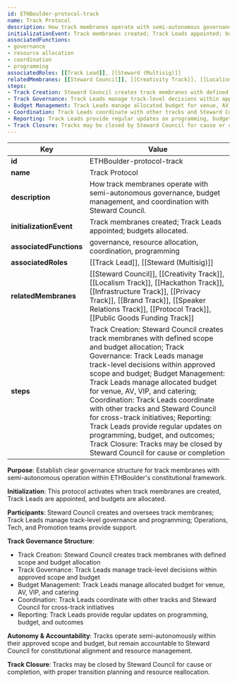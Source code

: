 ```yaml
---
id: ETHBoulder-protocol-track
name: Track Protocol
description: How track membranes operate with semi-autonomous governance, budget management, and coordination with Steward Council.
initializationEvent: Track membranes created; Track Leads appointed; budgets allocated.
associatedFunctions: 
- governance
- resource allocation
- coordination
- programming
associatedRoles: [[Track Lead]], [[Steward (Multisig)]]
relatedMembranes: [[Steward Council]], [[Creativity Track]], [[Localism Track]], [[Hackathon Track]], [[Infrastructure Track]], [[Privacy Track]], [[Brand Track]], [[Speaker Relations Track]], [[Protocol Track]], [[Public Goods Funding Track]]
steps:
- Track Creation: Steward Council creates track membranes with defined scope and budget allocation
- Track Governance: Track Leads manage track-level decisions within approved scope and budget
- Budget Management: Track Leads manage allocated budget for venue, AV, VIP, and catering
- Coordination: Track Leads coordinate with other tracks and Steward Council for cross-track initiatives
- Reporting: Track Leads provide regular updates on programming, budget, and outcomes
- Track Closure: Tracks may be closed by Steward Council for cause or completion
---
```

<!-- YAML-SNAPSHOT:START -->
| Key | Value |
| --- | ----- |
| **id** | ETHBoulder-protocol-track |
| **name** | Track Protocol |
| **description** | How track membranes operate with semi-autonomous governance, budget management, and coordination with Steward Council. |
| **initializationEvent** | Track membranes created; Track Leads appointed; budgets allocated. |
| **associatedFunctions** | governance, resource allocation, coordination, programming |
| **associatedRoles** | [[Track Lead]], [[Steward (Multisig)]] |
| **relatedMembranes** | [[Steward Council]], [[Creativity Track]], [[Localism Track]], [[Hackathon Track]], [[Infrastructure Track]], [[Privacy Track]], [[Brand Track]], [[Speaker Relations Track]], [[Protocol Track]], [[Public Goods Funding Track]] |
| **steps** | Track Creation: Steward Council creates track membranes with defined scope and budget allocation; Track Governance: Track Leads manage track-level decisions within approved scope and budget; Budget Management: Track Leads manage allocated budget for venue, AV, VIP, and catering; Coordination: Track Leads coordinate with other tracks and Steward Council for cross-track initiatives; Reporting: Track Leads provide regular updates on programming, budget, and outcomes; Track Closure: Tracks may be closed by Steward Council for cause or completion |

<!-- YAML-SNAPSHOT:END -->

**Purpose**: Establish clear governance structure for track membranes with semi-autonomous operation within ETHBoulder's constitutional framework.

**Initialization**: This protocol activates when track membranes are created, Track Leads are appointed, and budgets are allocated.

**Participants**: Steward Council creates and oversees track membranes; Track Leads manage track-level governance and programming; Operations, Tech, and Promotion teams provide support.

**Track Governance Structure**:
- Track Creation: Steward Council creates track membranes with defined scope and budget allocation
- Track Governance: Track Leads manage track-level decisions within approved scope and budget
- Budget Management: Track Leads manage allocated budget for venue, AV, VIP, and catering
- Coordination: Track Leads coordinate with other tracks and Steward Council for cross-track initiatives
- Reporting: Track Leads provide regular updates on programming, budget, and outcomes

**Autonomy & Accountability**: Tracks operate semi-autonomously within their approved scope and budget, but remain accountable to Steward Council for constitutional alignment and resource management.

**Track Closure**: Tracks may be closed by Steward Council for cause or completion, with proper transition planning and resource reallocation.
